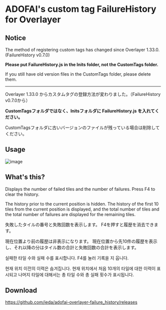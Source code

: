 # ADOFAI's custom tag FailureHistory for Overlayer

## Notice

The method of registering custom tags has changed since Overlayer 1.33.0. (FailureHistory v0.7.0)

**Please put FailureHistory.js in the Inits folder, not the CustomTags folder.**

If you still have old version files in the CustomTags folder, please delete them.

---

Overlayer 1.33.0 からカスタムタグの登録方法が変わりました。（FailureHistory v0.7.0から）

**CustomTagsフォルダではなく、Initsフォルダに FailureHistory.js を入れてください。**

CustomTagsフォルダに古いバージョンのファイルが残っている場合は削除してください。

## Usage
![image](https://user-images.githubusercontent.com/2888883/213512768-a04e492c-21c2-46c0-a955-1aafaf44bb3f.png)

## What's this?
Displays the number of failed tiles and the number of failures.
Press F4 to clear the history.

The history prior to the current position is hidden.
The history of the first 10 tiles from the current position is displayed, and the total number of tiles and the total number of failures are displayed for the remaining tiles.

失敗したタイルの番号と失敗回数を表示します。
F4を押すと履歴を消去できます。

現在位置より前の履歴は非表示になります。
現在位置から先10件の履歴を表示し、それ以降の分はタイル数の合計と失敗回数の合計を表示します。

실패한 타일 수와 실패 수를 표시합니다.
F4를 눌러 기록을 지 웁니다.

현재 위치 이전의 이력은 숨겨집니다.
현재 위치에서 처음 10개의 타일에 대한 이력이 표시되고 나머지 타일에 대해서는 총 타일 수와 총 실패 횟수가 표시됩니다.

## Download

https://github.com/ieda/adofai-overlayer-failure_history/releases

